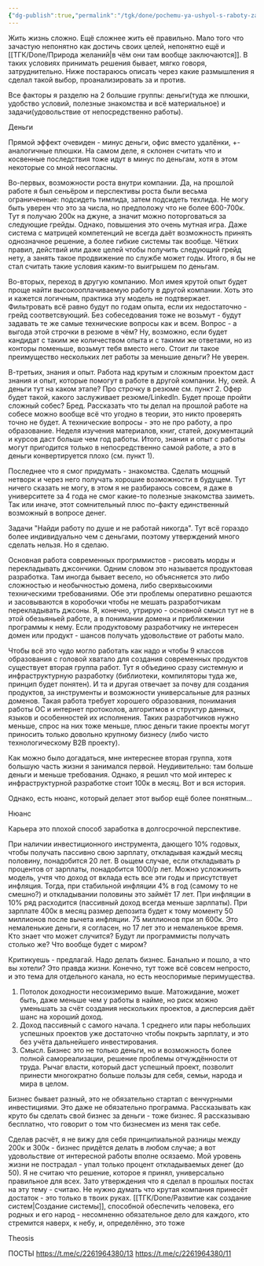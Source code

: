 ```yaml
---
{"dg-publish":true,"permalink":"/tgk/done/pochemu-ya-ushyol-s-raboty-za-300k-na-rabotu-za-200k/"}
---
```


Жить жизнь сложно. Ещё сложнее жить её правильно. Мало того что зачастую непонятно как достичь своих целей, непонятно ещё и [[ТГК/Done/Природа желаний\|в чём они там вообще заключаются]]. В таких условиях принимать решения бывает, мягко говоря, затруднительно. Ниже постараюсь описать через какие размышления я сделал такой выбор, проанализировать за и против.

Все факторы я разделю на 2 большие группы: деньги(туда же плюшки, удобство условий, полезные знакомства и всё материальное) и задачи(удовольствие от непосредственно работы).

Деньги

Прямой эффект очевиден - минус деньги, офис вместо удалёнки, +- аналогичные плюшки. На самом деле, я склонен считать что и косвенные последствия тоже идут в минус по деньгам, хотя в этом некоторые со мной несогласны.

Во-первых, возможности роста внутри компании. Да, на прошлой работе я был сеньёром и перспективы роста были весьма ограниченные: подсидеть тимлида, затем подсидеть техлида. Не могу быть уверен что это за числа, но предположу что не более 600-700к. Тут я получаю 200к на джуне, а значит можно поторговаться за следующие грейды. Однако, повышения это очень мутная игра. Даже система с матрицей компетенций не всегда даёт возможность принять однозначное решение, а более гибкие системы так вообще. Чётких правил, действий или даже целей чтобы получить следующий грейд нету, а занять такое продвижение по службе может годы. Итого, я бы не стал считать такие условия каким-то выигрышем по деньгам.

Во-вторых, переход в другую компанию. Мол имея крутой опыт будет проще найти высокооплачиваемую работу в другой компании. Хоть это и кажется логичным, практика эту модель не подтвержает. Фильтровать всё равно будут по годам опыта, если их недостаточно - грейд соответсвующий. Без собеседования тоже не возьмут - будут задавать те же самые технические вопросы как и всем. Вопрос - а выгода этой строчки в резюме в чём? Ну, возможно, если будет кандидат с таким же количеством опыта и с такими же ответами, но из конторы поменьше, возьмут тебя вместо него. Стоит ли такое преимущество нескольких лет работы за меньшие деньги? Не уверен.

В-третьих, знания и опыт. Работа над крутым и сложным проектом даст знания и опыт, которые помогут в работе в другой компании. Ну, окей. А деньги тут на каком этапе? Про строчку в резюме см. пункт 2. Офер будет такой, какого заслуживает резюме/LinkedIn. Будет проще пройти сложный собес? Бред. Рассказать что ты делал на прошлой работе на собесе можно вообще всё что угодно в теории, это никто проверять точно не будет. А технические вопросы - это не про работу, а про образование. Неделя изучения материалов, книг, статей, документаций и курсов даст больше чем год работы. Итого, знания и опыт с работы могут пригодится только в непосредственно самой работе, а это в деньги конвертируется плохо (см. пункт 1).

Последнее что я смог придумать - знакомства. Сделать мощный нетворк и через него получать хорошие возможности в будущем. Тут ничего сказать не могу, в этом я не разбираюсь совсем, я даже в университете за 4 года не смог какие-то полезные знакомства заиметь. Так или иначе, этот сомнительный плюс по-факту единственный возможный в вопросе денег.


Задачи
"Найди работу по душе и не работай никогда". Тут всё гораздо более индивидуально чем с деньгами, поэтому утверждений много сделать нельзя. Но я сделаю.

Основная работа современных прогрммистов - рисовать морды и перекладывать джсончики. Одним словом это называется продуктовая разработка. Там иногда бывает весело, но объясняется это либо сложностью и необычностью домена, либо сверхвысокими техническими требованиями. Обе эти проблемы оперативно решаются и засовываются в коробочки чтобы не мешать разработчикам перекладывать джсоны. Я, конечно, утрирую - основной смысл тут не в этой обезьяньей работе, а в понимании домена и приближении программы к нему. Если продуктовому разработчику не интересен домен или продукт - шансов получать удовольствие от работы мало.

Чтобы всё это чудо могло работать как надо и чтобы 9 классов образования с головой хватало для создания современных продуктов существует вторая группа работ. Тут я объединю сразу системную и инфраструктурную разработку (библиотеки, компиляторы туда же, принцип будет понятен). И та и другая отвечает за почву для создания продуктов, за инструменты и возможности универсальные для разных доменов. Такая работа требует хорошего образования, понимания работы ОС и интернет протоколов, алгоритмов и структур данных, языков и особенностей их исполнения. Таких разработчиков нужно меньше, спрос на них тоже меньше, плюс деньги такие проекты могут приносить только довольно крупному бизнесу (либо чисто технологическому B2B проекту). 

Как можно было догадаться, мне интереснее вторая группа, хотя большую часть жизни я занимался первой. Неудивительно: там больше деньги и меньше требования. Однако, я решил что мой интерес к инфраструктурной разработке стоит 100к в месяц. Вот и вся история.

Однако, есть нюанс, который делает этот выбор ещё более понятным...


Нюанс

Карьера это плохой способ заработка в долгосрочной перспективе. 

При наличии инвестиционного инструмента, дающего 10% годовых, чтобы получать пассивно свою зарплату, откладывая каждый месяц половину, понадобится 20 лет. В оьщем случае, если откладывать p процентов от зарплаты, понадобится 1000/p лет. Можно усложинить модель, учтя что доход от вклада есть все эти годы и присутствует инфляция. Тогда, при стабильной инфляции 4% в год (самому то не смешно?) и откладывании половины это займёт 17 лет. При инфляции в 10% ряд расходится (пассивный доход всегда меньше зарлпаты). При зарплате 400к в месяц размер депозита будет к тому моменту 50 миллионов после вычета инфляции. 75 миллионов при зп 600к. Это немаленькие деньги, я согласен, но 17 лет это и немаленькое время. Кто знает что может случится? Будут ли программисты получать столько же? Что вообще будет с миром?

Критикуешь - предлагай. Надо делать бизнес. Банально и пошло, а что вы хотели? Это правда жизни. Конечно, тут тоже всё совсем непросто, и это тема для отдельного канала, но есть неоспоримые перимущества. 
1) Потолок доходности несоизмеримо выше. Матожидание, может быть, даже меньше чем у работы в найме, но риск можно уменьшать за счёт создания нескольких проектов, а дисперсия даёт шанс на хороший доход. 
2) Доход пассивный с самого начала. 1 среднего или пары небольших успешных проектов уже достаточно чтобы покрыть зарплату, и это без учёта дальнейшего инвестирования.
3) Смысл. Бизнес это не только деньги, но и возможность более полной самореализации, решение проблемы отчуждённости от труда. Рычаг власти, который даст успешный проект, позволит принести многократно больше пользы для себя, семьи, народа и мира в целом.

Бизнес бывает разный, это не обязательно стартап с венчурными инвестициями. Это даже не обязательно программа. Рассказывать как круто бы сделать свой бизнес за деньги - тоже бизнес. Я рассказываю бесплатно, что говорит о том что бизнесмен из меня так себе. 

Сделав расчёт, я не вижу для себя принципиальной разницы между 200к и 300к - бизнес придётся делать в любом случае; а вот удовольствие от интересной работы вполне осязаемо. Мой уровень жизни не пострадал - упал только процент откладываемых денег (до 50). Я не считаю что решение, которое я принял, универсально правильное для всех. Зато утверждения что я сделал в прошлых постах на эту тему - считаю. Не нужно думать что крутая компания принесёт достаток - это только в твоих руках. [[ТГК/Done/Развитие как создание систем\|Создание системы]], способной обеспечить человека, его родных и его народ - несомненно обязательное дело для каждого, кто стремится наверх, к небу, и, определённо, это тоже

Theosis

ПОСТЫ
https://t.me/c/2261964380/13
https://t.me/c/2261964380/11